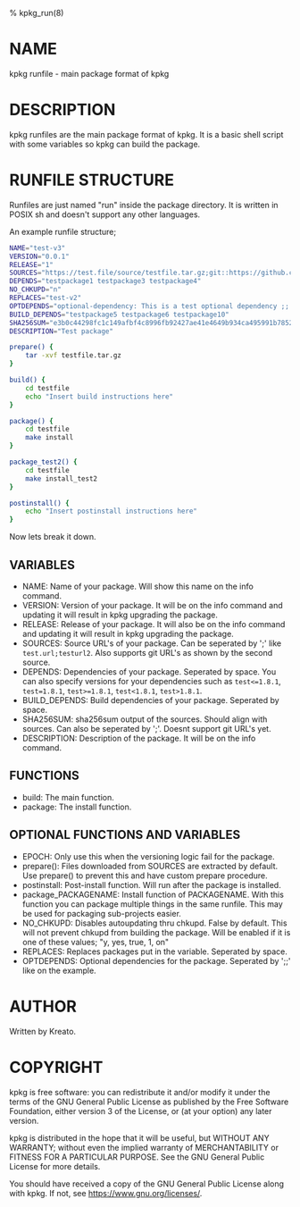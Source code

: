 % kpkg_run(8)

# NAME
kpkg runfile - main package format of kpkg

# DESCRIPTION
kpkg runfiles are the main package format of kpkg. It is a basic shell script with some variables so kpkg can build the package.

# RUNFILE STRUCTURE

Runfiles are just named "run" inside the package directory. It is written in POSIX sh and doesn't support any other languages.

An example runfile structure;

```sh
NAME="test-v3"
VERSION="0.0.1"
RELEASE="1"
SOURCES="https://test.file/source/testfile.tar.gz;git::https://github.com/kreatolinux/src::543ee30eda806029fa9ea16a1f9767eda7cab4d1"
DEPENDS="testpackage1 testpackage3 testpackage4"
NO_CHKUPD="n"
REPLACES="test-v2"
OPTDEPENDS="optional-dependency: This is a test optional dependency ;; optional-dependency-2: This is a second optional dependency."
BUILD_DEPENDS="testpackage5 testpackage6 testpackage10"
SHA256SUM="e3b0c44298fc1c149afbf4c8996fb92427ae41e4649b934ca495991b7852b855  testfile.tar.gz"
DESCRIPTION="Test package"

prepare() {
    tar -xvf testfile.tar.gz
}

build() {
    cd testfile
    echo "Insert build instructions here"
}

package() {
    cd testfile
    make install
}

package_test2() {
    cd testfile
    make install_test2
}

postinstall() {
    echo "Insert postinstall instructions here"
}
```
Now lets break it down.

## VARIABLES
* NAME: Name of your package. Will show this name on the info command.
* VERSION: Version of your package. It will be on the info command and updating it will result in kpkg upgrading the package.
* RELEASE: Release of your package. It will also be on the info command and updating it will result in kpkg upgrading the package.
* SOURCES: Source URL's of your package. Can be seperated by ';' like `test.url;testurl2`. Also supports git URL's as shown by the second source.
* DEPENDS: Dependencies of your package. Seperated by space. You can also specify versions for your dependencies such as `test<=1.8.1`, `test=1.8.1`, `test>=1.8.1`, `test<1.8.1`, `test>1.8.1`.
* BUILD_DEPENDS: Build dependencies of your package. Seperated by space. 
* SHA256SUM: sha256sum output of the sources. Should align with sources. Can also be seperated by ';'. Doesnt support git URL's yet.
* DESCRIPTION: Description of the package. It will be on the info command.

## FUNCTIONS
* build: The main function.
* package: The install function.

## OPTIONAL FUNCTIONS AND VARIABLES
* EPOCH: Only use this when the versioning logic fail for the package.
* prepare(): Files downloaded from SOURCES are extracted by default. Use prepare() to prevent this and have custom prepare procedure.
* postinstall: Post-install function. Will run after the package is installed.
* package_PACKAGENAME: Install function of PACKAGENAME. With this function you can package multiple things in the same runfile. This may be used for packaging sub-projects easier.
* NO_CHKUPD: Disables autoupdating thru chkupd. False by default. This will not prevent chkupd from building the package. Will be enabled if it is one of these values; "y, yes, true, 1, on"
* REPLACES: Replaces packages put in the variable. Seperated by space.
* OPTDEPENDS: Optional dependencies for the package. Seperated by ';;' like on the example. 

# AUTHOR
Written by Kreato.

# COPYRIGHT
kpkg is free software: you can redistribute it and/or modify
it under the terms of the GNU General Public License as published by
the Free Software Foundation, either version 3 of the License, or
(at your option) any later version.

kpkg is distributed in the hope that it will be useful,
but WITHOUT ANY WARRANTY; without even the implied warranty of
MERCHANTABILITY or FITNESS FOR A PARTICULAR PURPOSE.  See the
GNU General Public License for more details.

You should have received a copy of the GNU General Public License
along with kpkg.  If not, see <https://www.gnu.org/licenses/>.
